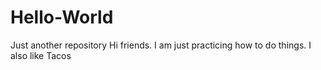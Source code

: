# Hello-World
Just another repository
Hi friends.
I am just practicing how to do things. I also like Tacos
